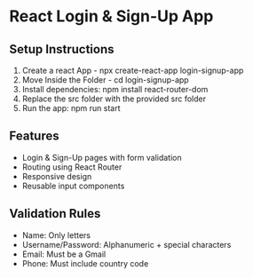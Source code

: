 # React Login & Sign-Up App

## Setup Instructions


1. Create a react App - npx create-react-app login-signup-app
2. Move Inside the Folder - cd login-signup-app
3. Install dependencies: npm install react-router-dom
4. Replace the src folder with the provided src folder
5. Run the app: npm run start


## Features

- Login & Sign-Up pages with form validation
- Routing using React Router
- Responsive design
- Reusable input components

## Validation Rules

- Name: Only letters
- Username/Password: Alphanumeric + special characters
- Email: Must be a Gmail
- Phone: Must include country code
